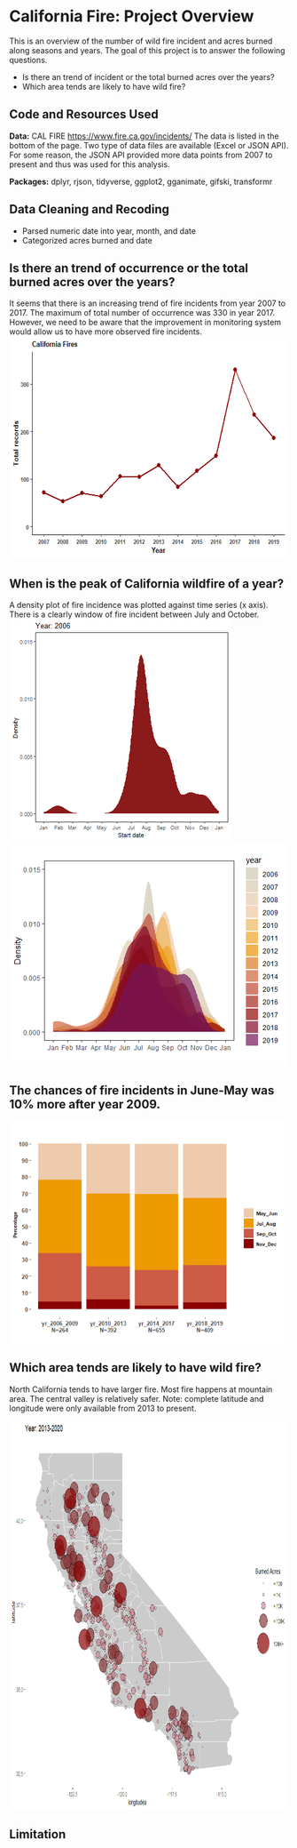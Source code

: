 # California Fire: Project Overview 
This is an overview of the number of wild fire incident and acres burned along seasons and years. The goal of this project is to answer the following questions.
* Is there an trend of incident or the total burned acres over the years?
* Which area tends are likely to have wild fire?


## Code and Resources Used 
**Data:** CAL FIRE https://www.fire.ca.gov/incidents/  The data is listed in the bottom of the page. Two type of data files are available (Excel or JSON API). For some reason, the JSON API provided more data points from 2007 to present and  thus was used for this analysis.

**Packages:** dplyr, rjson, tidyverse, ggplot2, gganimate, gifski, transformr


## Data Cleaning and Recoding
* Parsed numeric date into year, month, and date
* Categorized acres burned and date


## Is there an trend of occurrence or the total burned acres over the years?
It seems that there is an increasing trend of fire incidents from year 2007 to 2017. The maximum of total number of occurrence was 330 in year 2017. However, we need to be aware that the improvement in monitoring system would allow us to have more observed fire incidents. 
<img src="image/total_fire.png" height="400"> 


## When is the peak of California wildfire of a year? 
A density plot of fire incidence was plotted against time series (x axis). There is a clearly window of fire incident between July and October.  
<img src="image/FireSta_output.gif" height="400">
<img src="image/Rplot.png" height="400">



## The chances of fire incidents in June-May was 10% more after year 2009. 
<img src="image/stackedbarplot.png"  height="400">


## Which area tends are likely to have wild fire?
North California tends to have larger fire. Most fire happens  at mountain area. The central valley is relatively safer. Note: complete latitude and longitude were only available from 2013 to present. 

<img src="image/FireMap.png"  height="700">
 
## Limitation
